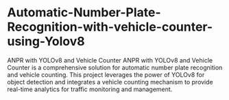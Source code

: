 # Automatic-Number-Plate-Recognition-with-vehicle-counter-using-Yolov8
ANPR with YOLOv8 and Vehicle Counter ANPR with YOLOv8 and Vehicle Counter is a comprehensive solution for automatic number plate recognition and vehicle counting. This project leverages the power of YOLOv8 for object detection and integrates a vehicle counting mechanism to provide real-time analytics for traffic monitoring and management.
